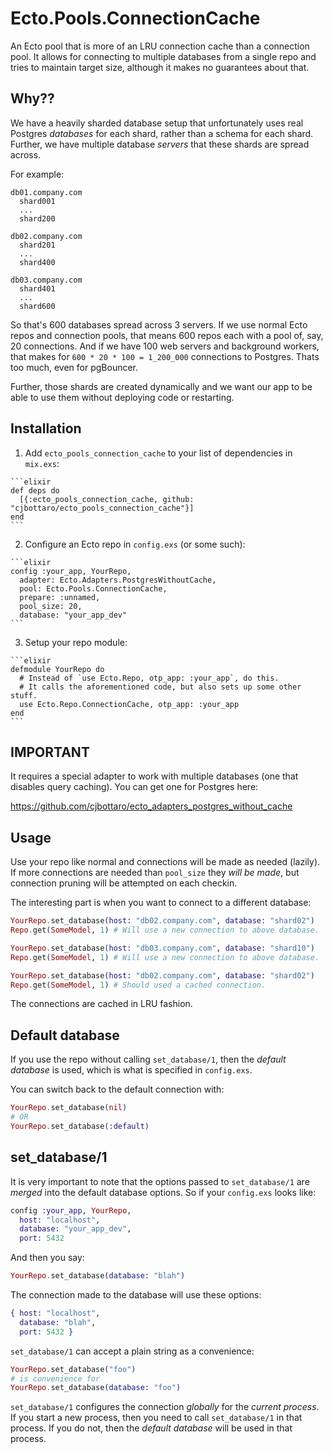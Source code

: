 # Ecto.Pools.ConnectionCache

An Ecto pool that is more of an LRU connection cache than a connection pool.
It allows for connecting to multiple databases from a single repo and tries
to maintain target size, although it makes no guarantees about that.

## Why??

We have a heavily sharded database setup that unfortunately uses real Postgres
_databases_ for each shard, rather than a schema for each shard. Further, we
have multiple database _servers_ that these shards are spread across.

For example:
```
db01.company.com
  shard001
  ...
  shard200

db02.company.com
  shard201
  ...
  shard400

db03.company.com
  shard401
  ...
  shard600
```

So that's 600 databases spread across 3 servers. If we use normal Ecto repos
and connection pools, that means 600 repos each with a pool of, say, 20
connections. And if we have 100 web servers and background workers, that makes
for `600 * 20 * 100 = 1_200_000` connections to Postgres. Thats too much,
even for pgBouncer.

Further, those shards are created dynamically and we want our app to be able
to use them without deploying code or restarting.

## Installation

  1. Add `ecto_pools_connection_cache` to your list of dependencies in `mix.exs`:

    ```elixir
    def deps do
      [{:ecto_pools_connection_cache, github: "cjbottaro/ecto_pools_connection_cache"}]
    end
    ```

  2. Configure an Ecto repo in `config.exs` (or some such):

    ```elixir
    config :your_app, YourRepo,
      adapter: Ecto.Adapters.PostgresWithoutCache,
      pool: Ecto.Pools.ConnectionCache,
      prepare: :unnamed,
      pool_size: 20,
      database: "your_app_dev"
    ```

  3. Setup your repo module:

    ```elixir
    defmodule YourRepo do
      # Instead of `use Ecto.Repo, otp_app: :your_app`, do this.
      # It calls the aforementioned code, but also sets up some other stuff.
      use Ecto.Repo.ConnectionCache, otp_app: :your_app
    end
    ```

## IMPORTANT

It requires a special adapter to work with multiple databases
(one that disables query caching). You can get one for Postgres here:

https://github.com/cjbottaro/ecto_adapters_postgres_without_cache

## Usage

Use your repo like normal and connections will be made as needed (lazily).
If more connections are needed than `pool_size` they _will be made_, but
connection pruning will be attempted on each checkin.

The interesting part is when you want to connect to a different database:

```elixir
YourRepo.set_database(host: "db02.company.com", database: "shard02")
Repo.get(SomeModel, 1) # Will use a new connection to above database.

YourRepo.set_database(host: "db03.company.com", database: "shard10")
Repo.get(SomeModel, 1) # Will use a new connection to above database.

YourRepo.set_database(host: "db02.company.com", database: "shard02")
Repo.get(SomeModel, 1) # Should used a cached connection.
```

The connections are cached in LRU fashion.

## Default database

If you use the repo without calling `set_database/1`, then the _default
database_ is used, which is what is specified in `config.exs`.

You can switch back to the default connection with:

```elixir
YourRepo.set_database(nil)
# OR
YourRepo.set_database(:default)
```

## set_database/1

It is very important to note that the options passed to `set_database/1` are
_merged_ into the default database options. So if your `config.exs` looks like:

```elixir
config :your_app, YourRepo,
  host: "localhost",
  database: "your_app_dev",
  port: 5432
```

And then you say:

```elixir
YourRepo.set_database(database: "blah")
```

The connection made to the database will use these options:

```elixir
{ host: "localhost",
  database: "blah",
  port: 5432 }
```

`set_database/1` can accept a plain string as a convenience:

```elixir
YourRepo.set_database("foo")
# is convenience for
YourRepo.set_database(database: "foo")
```

`set_database/1` configures the connection _globally_ for the _current process_.
If you start a new process, then you need to call `set_database/1` in that
process. If you do not, then the _default database_ will be used in that
process.

